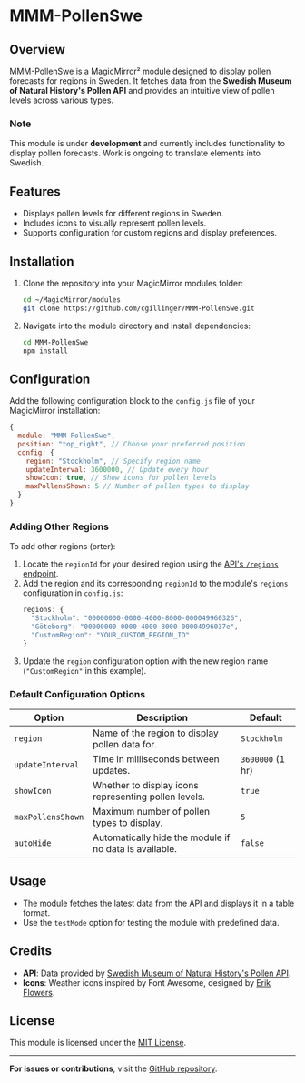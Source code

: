 
# MMM-PollenSwe

## Overview
MMM-PollenSwe is a MagicMirror² module designed to display pollen forecasts for regions in Sweden. It fetches data from the **Swedish Museum of Natural History's Pollen API** and provides an intuitive view of pollen levels across various types.

### Note
This module is under **development** and currently includes functionality to display pollen forecasts. Work is ongoing to translate elements into Swedish.

## Features
- Displays pollen levels for different regions in Sweden.
- Includes icons to visually represent pollen levels.
- Supports configuration for custom regions and display preferences.

## Installation
1. Clone the repository into your MagicMirror modules folder:
   ```bash
   cd ~/MagicMirror/modules
   git clone https://github.com/cgillinger/MMM-PollenSwe.git
   ```
2. Navigate into the module directory and install dependencies:
   ```bash
   cd MMM-PollenSwe
   npm install
   ```

## Configuration
Add the following configuration block to the `config.js` file of your MagicMirror installation:

```javascript
{
  module: "MMM-PollenSwe",
  position: "top_right", // Choose your preferred position
  config: {
    region: "Stockholm", // Specify region name
    updateInterval: 3600000, // Update every hour
    showIcon: true, // Show icons for pollen levels
    maxPollensShown: 5 // Number of pollen types to display
  }
}
```

### Adding Other Regions
To add other regions (orter):
1. Locate the `regionId` for your desired region using the [API's `/regions` endpoint](https://api.pollenrapporten.se/v1/regions).
2. Add the region and its corresponding `regionId` to the module's `regions` configuration in `config.js`:
   ```javascript
   regions: {
     "Stockholm": "00000000-0000-4000-8000-000049960326",
     "Göteborg": "00000000-0000-4000-8000-00004996037e",
     "CustomRegion": "YOUR_CUSTOM_REGION_ID"
   }
   ```
3. Update the `region` configuration option with the new region name (`"CustomRegion"` in this example).

### Default Configuration Options
| Option             | Description                                                                                 | Default           |
|---------------------|---------------------------------------------------------------------------------------------|-------------------|
| `region`           | Name of the region to display pollen data for.                                              | `Stockholm`       |
| `updateInterval`   | Time in milliseconds between updates.                                                       | `3600000` (1 hr)  |
| `showIcon`         | Whether to display icons representing pollen levels.                                        | `true`            |
| `maxPollensShown`  | Maximum number of pollen types to display.                                                  | `5`               |
| `autoHide`         | Automatically hide the module if no data is available.                                      | `false`           |

## Usage
- The module fetches the latest data from the API and displays it in a table format.
- Use the `testMode` option for testing the module with predefined data.

## Credits
- **API**: Data provided by [Swedish Museum of Natural History's Pollen API](https://api.pollenrapporten.se/docs).
- **Icons**: Weather icons inspired by Font Awesome, designed by [Erik Flowers](https://erikflowers.github.io/weather-icons/).

## License
This module is licensed under the [MIT License](https://opensource.org/licenses/MIT).

---

**For issues or contributions**, visit the [GitHub repository](https://github.com/cgillinger/MMM-PollenSwe).
